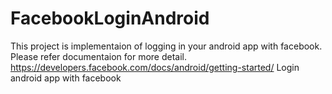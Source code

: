 # FacebookLoginAndroid
This project is implementaion of logging in your android app with facebook.
Please refer documentaion for more detail.
https://developers.facebook.com/docs/android/getting-started/
Login android app with facebook
